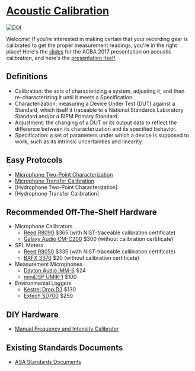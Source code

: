 # [Acoustic Calibration](https://petmar0.github.io/AcousticCalibration/)

[![DOI](https://zenodo.org/badge/DOI/10.5281/zenodo.838744.svg)](https://doi.org/10.5281/zenodo.838744)


Welcome! If you're interested in making certain that your recording gear is calibrated to get the proper measurement readings, you're in the right place!
Here's the [slides](https://docs.google.com/presentation/d/19yliWdHu04rei3yIECs2MKjbw6_5GvQtKgkSQtdtAkY/edit?usp=sharing) for the ACBA 2017 presentation on acoustic calibration, and here's the [presentation itself](https://www.youtube.com/watch?v=-MG_91h39xs).

## Definitions
- Calibration: the acts of characterizing a system, adjusting it, and then re-characterizing it until it meets a Specification.
- Characterization: measuring a Device Under Test (DUT) against a Standard, which itself it traceable to a National Standards Laboratory Standard and/or a BIPM Primary Standard.
- Adjustment: the changing of a DUT or its output data to reflect the difference between its characterization and its specified behavior.
- Specification: a set of parameters under which a device is supposed to work, such as its intrinsic uncertainties and linearity

## Easy Protocols
- [Microphone Two-Point Characterization](Microphone2Point.md)
- [Microphone Transfer Calibration](MicrophoneTransfer.md)
- [Hydrophone Two-Point Characterization]
- [Hydrophone Transfer Calibration]

## Recommended Off-The-Shelf Hardware
- Microphone Calibrators
    - [Reed R8090](https://www.amazon.com/Reed-Instruments-R8090-Calibrator-Microphones/dp/B00VA4GDE2/ref=sr_1_1?ie=UTF8&qid=1496527220&sr=8-1&keywords=spl%2Bcalibrator&th=1) $365 (with NIST-traceable calibration certificate)
    - [Galaxy Audio CM-C200](https://www.amazon.com/CM-C200-Calibrator-Meter-Audio-Metering/dp/B0010H1PTC/ref=sr_1_1?ie=UTF8&qid=1500608188&sr=8-1&keywords=spl%2Bcalibrator) $300 (without calibration certificate)
- SPL Meters
    - [Reed R8050](https://www.amazon.com/dp/B00VA4GDG0/ref=twister_B00WR4AWUK?_encoding=UTF8&psc=1) $335 (with NIST-traceable calibration certificate)
    - [BAFX 3370](https://www.amazon.com/BAFX-Products-Decibel-Reader-Battery/dp/B00ECCZWWI/ref=sr_1_3?ie=UTF8&qid=1500608321&sr=8-3&keywords=sound+level+meter) $20 (without calibration certificate)
- Measurement Microphones
    - [Dayton Audio iMM-6](https://www.amazon.com/Dayton-Audio-iMM-6-Calibrated-Measurement/dp/B00ADR2B84/ref=sr_1_6?ie=UTF8&qid=1500693333&sr=8-6&keywords=measurement+microphone) $24
    - [miniDSP UMIK-1](https://www.amazon.com/miniDSP-UMIK-1-Measurement-Calibrated-Microphone/dp/B00N4Q25R8/ref=sr_1_1?ie=UTF8&qid=1500693428&sr=8-1&keywords=usb+measurement+microphone) $100
- Environmental Loggers
    - [Kestrel Drop D3](https://www.amazon.com/Kestrel-Wireless-Temperature-Humidity-Pressure/dp/B00JBFNNUO/ref=sr_1_fkmr1_1?ie=UTF8&qid=1500693110&sr=8-1-fkmr1&keywords=temperature+relative+humidity+pressure+logger) $130
    - [Extech SD700](https://www.amazon.com/Extech-SD700-Pressure-Humidity-Temperature/dp/B005LIW57M/ref=sr_1_2?ie=UTF8&qid=1500693110&sr=8-2&keywords=temperature+relative+humidity+pressure+logger) $250

## DIY Hardware
- [Manual Frequency and Intensity Calibrator](hardware/ManualfI.md)

## Existing Standards Documents
- [ASA Standards Documents](https://github.com/petmar0/AcousticCalibration/tree/master/ASA%20Standards)
